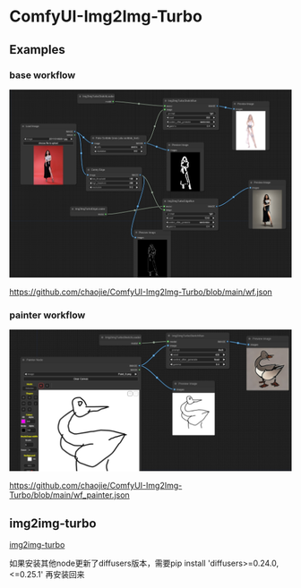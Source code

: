 # ComfyUI-Img2Img-Turbo

## Examples

### base workflow

<img src="wf.png" raw=true>

https://github.com/chaojie/ComfyUI-Img2Img-Turbo/blob/main/wf.json

### painter workflow

<img src="wf_painter.png" raw=true>

https://github.com/chaojie/ComfyUI-Img2Img-Turbo/blob/main/wf_painter.json

## img2img-turbo

[img2img-turbo](https://github.com/GaParmar/img2img-turbo)

如果安装其他node更新了diffusers版本，需要pip install 'diffusers>=0.24.0,<=0.25.1' 再安装回来
